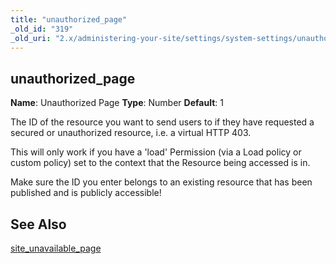```yaml
---
title: "unauthorized_page"
_old_id: "319"
_old_uri: "2.x/administering-your-site/settings/system-settings/unauthorized_page"
---
```


## unauthorized\_page

**Name**: Unauthorized Page 
**Type**: Number 
**Default**: 1

The ID of the resource you want to send users to if they have requested a secured or unauthorized resource, i.e. a virtual HTTP 403.

This will only work if you have a 'load' Permission (via a Load policy or custom policy) set to the context that the Resource being accessed is in.

Make sure the ID you enter belongs to an existing resource that has been published and is publicly accessible!

## See Also

[site\_unavailable\_page](administering-your-site/settings/system-settings/site_unavailable_page "site_unavailable_page")